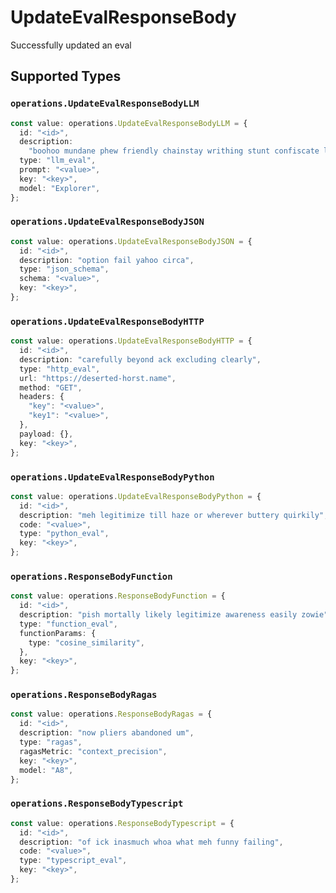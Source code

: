 # UpdateEvalResponseBody

Successfully updated an eval


## Supported Types

### `operations.UpdateEvalResponseBodyLLM`

```typescript
const value: operations.UpdateEvalResponseBodyLLM = {
  id: "<id>",
  description:
    "boohoo mundane phew friendly chainstay writhing stunt confiscate legend that",
  type: "llm_eval",
  prompt: "<value>",
  key: "<key>",
  model: "Explorer",
};
```

### `operations.UpdateEvalResponseBodyJSON`

```typescript
const value: operations.UpdateEvalResponseBodyJSON = {
  id: "<id>",
  description: "option fail yahoo circa",
  type: "json_schema",
  schema: "<value>",
  key: "<key>",
};
```

### `operations.UpdateEvalResponseBodyHTTP`

```typescript
const value: operations.UpdateEvalResponseBodyHTTP = {
  id: "<id>",
  description: "carefully beyond ack excluding clearly",
  type: "http_eval",
  url: "https://deserted-horst.name",
  method: "GET",
  headers: {
    "key": "<value>",
    "key1": "<value>",
  },
  payload: {},
  key: "<key>",
};
```

### `operations.UpdateEvalResponseBodyPython`

```typescript
const value: operations.UpdateEvalResponseBodyPython = {
  id: "<id>",
  description: "meh legitimize till haze or wherever buttery quirkily",
  code: "<value>",
  type: "python_eval",
  key: "<key>",
};
```

### `operations.ResponseBodyFunction`

```typescript
const value: operations.ResponseBodyFunction = {
  id: "<id>",
  description: "pish mortally likely legitimize awareness easily zowie",
  type: "function_eval",
  functionParams: {
    type: "cosine_similarity",
  },
  key: "<key>",
};
```

### `operations.ResponseBodyRagas`

```typescript
const value: operations.ResponseBodyRagas = {
  id: "<id>",
  description: "now pliers abandoned um",
  type: "ragas",
  ragasMetric: "context_precision",
  key: "<key>",
  model: "A8",
};
```

### `operations.ResponseBodyTypescript`

```typescript
const value: operations.ResponseBodyTypescript = {
  id: "<id>",
  description: "of ick inasmuch whoa what meh funny failing",
  code: "<value>",
  type: "typescript_eval",
  key: "<key>",
};
```

